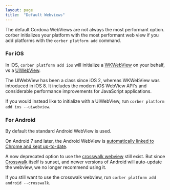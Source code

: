 ```yaml
---
layout: page
title:  "Default Webviews"
---
```


The default Cordova WebViews are not always the most performant option. corber initializes your platform with the most performant web view if you add platforms with the `corber platform add` command.

### For iOS

In iOS, `corber platform add ios` will initialize a [WKWebView](https://developer.apple.com/reference/webkit/wkwebview) on your behalf, vs a [UIWebView](https://developer.apple.com/reference/uikit/uiwebview).

The UIWebView has been a class since iOS 2, whereas WKWebView was introduced in iOS 8. It includes the modern iOS WebView API's and considerable performance improvements for JavaScript applications.

If you would instead like to initialize with a UIWebView, run `corber platform add ios --uiwebview`.

### For Android

By default the standard Android WebView is used.

On Android 7 and later, the Android WebView is [automatically linked to Chrome and kept up-to-date](https://developer.android.com/about/versions/nougat/android-7.0.html#webview).

A now deprecated option to use the [crosswalk webview](https://github.com/crosswalk-project/cordova-plugin-crosswalk-webview) still exist. But since [Crosswalk](https://crosswalk-project.org) itself is sunset, and newer versions of Android will auto-update the webview, we no longer recommend using it.

If you still want to use the crosswalk webview, run `corber platform add android --crosswalk`.
